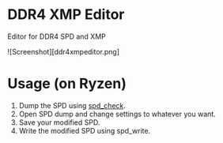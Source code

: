 # DDR4 XMP Editor
Editor for DDR4 SPD and XMP

![Screenshot][ddr4xmpeditor.png]

# Usage (on Ryzen)
1. Dump the SPD using [spd_check](https://cdn.discordapp.com/attachments/727089095570096211/788561019517272124/spd_check_v02_test2.zip).
2. Open SPD dump and change settings to whatever you want.
3. Save your modified SPD.
4. Write the modified SPD using spd_write.